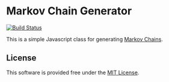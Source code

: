 # Markov Chain Generator

[![Build Status](https://travis-ci.org/tgrowden/MarkovChainGenerator.svg?branch=master)](https://travis-ci.org/tgrowden/MarkovChainGenerator)

This is a simple Javascript class for generating [Markov Chains](https://en.wikipedia.org/wiki/Markov_chain).

## License

This software is provided free under the [MIT License](LICENSE.txt).
